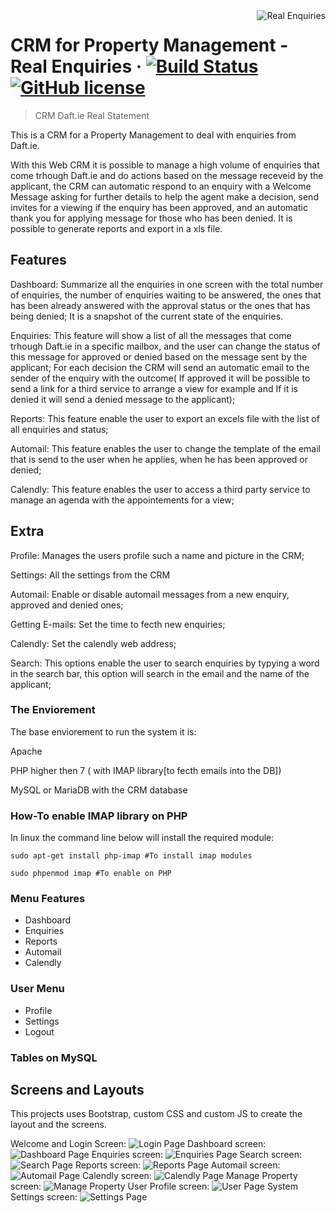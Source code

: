 <img src="https://github.com/codeitamarjr/CRM-Real-State/blob/master/assets/img/fav_logo_size.jpg?raw=true" alt="Real Enquiries" align="right">

# CRM for Property Management - Real Enquiries &middot; [![Build Status](https://img.shields.io/travis/npm/npm/latest.svg?style=flat-square)](https://travis-ci.org/npm/npm) [![GitHub license](https://img.shields.io/badge/license-MIT-blue.svg?style=flat-square)](https://github.com/your/your-project/blob/master/LICENSE)
> CRM Daft.ie Real Statement

This is a CRM for a Property Management to deal with enquiries from Daft.ie.

With this Web CRM it is possible to manage a high volume of enquiries that come trhough Daft.ie and do actions based on the message receveid by the applicant, the CRM can automatic respond to an enquiry with a Welcome Message asking for further details to help the agent make a decision, send invites for a viewing if the enquiry has been approved, and an automatic thank you for applying message for those who has been denied. It is possible to generate reports and export in a xls file.

## Features

Dashboard: Summarize all the enquiries in one screen with the total number of enquiries, the number of enquiries waiting to be answered, the ones that has been already answered with the approval status or the ones that has being denied; It is a snapshot of the current state of the enquiries.

Enquiries: This feature will show a list of all the messages that come trhough Daft.ie in a specific mailbox, and the user can change the status of this message for approved or denied based on the message sent by the applicant; For each decision the CRM will send an automatic email to the sender of the enquiry with the outcome( If approved it will be possible to send a link for a third service to arrange a view for example and If it is denied it will send a denied message to the applicant);

Reports: This feature enable the user to export an excels file with the list of all enquiries and status;

Automail: This feature enables the user to change the template of the email that is send to the user when he applies, when he has been approved or denied;

Calendly: This feature enables the user to access a third party service to manage an agenda with the appointements for a view;

## Extra

Profile: Manages the users profile such a name and picture in the CRM;

Settings: All the settings from the CRM

Automail: Enable or disable automail messages from a new enquiry, approved and denied ones;

Getting E-mails: Set the time to fecth new enquiries;

Calendly: Set the calendly web address;

Search: This options enable the user to search enquiries by typying a word in the search bar, this option will search in the email and the name of the applicant;

### The Enviorement

The base enviorement to run the system it is:

Apache

PHP higher then 7 ( with IMAP library[to fecth emails into the DB])

MySQL or MariaDB with the CRM database

### How-To enable IMAP library on PHP

In linux the command line below will install the required module:

```comand
sudo apt-get install php-imap #To install imap modules

sudo phpenmod imap #To enable on PHP
```

### Menu Features

- Dashboard
- Enquiries
- Reports
- Automail
- Calendly

### User Menu

- Profile
- Settings
- Logout

### Tables on MySQL

## Screens and Layouts

This projects uses Bootstrap, custom CSS and custom JS to create the layout and the screens.

Welcome and Login Screen:
![Login Page](https://github.com/codeitamarjr/CRM-Real-State/blob/master/assets/img/screens/wemcome-page.png?raw=true "Login Page")
Dashboard screen:
![Dashboard Page](https://github.com/codeitamarjr/CRM-Real-State/blob/master/assets/img/screens/dashboard-page.png?raw=true "Dashboard Page")
Enquiries screen:
![Enquiries Page](https://github.com/codeitamarjr/CRM-Real-State/blob/master/assets/img/screens/enquiries-page.png?raw=true "Enquiries Page")
Search screen:
![Search Page](https://github.com/codeitamarjr/CRM-Real-State/blob/master/assets/img/screens/search-screen.png?raw=true "Search Page")
Reports screen:
![Reports Page](https://github.com/codeitamarjr/CRM-Real-State/blob/master/assets/img/screens/reports-page.png?raw=true "Reports Page")
Automail screen:
![Automail Page](https://github.com/codeitamarjr/CRM-Real-State/blob/master/assets/img/screens/automail-page.png?raw=true "Automail Page")
Calendly screen:
![Calendly Page](https://github.com/codeitamarjr/CRM-Real-State/blob/master/assets/img/screens/calendly-page.png?raw=true "Calendly Page")
Manage Property screen:
![Manage Property](https://github.com/codeitamarjr/CRM-Real-State/blob/master/assets/img/screens/manage-property.png?raw=true "Manage Property")
User Profile screen:
![User Page](https://github.com/codeitamarjr/CRM-Real-State/blob/master/assets/img/screens/profile-page.png?raw=true "User Page")
System Settings screen:
![Settings Page](https://github.com/codeitamarjr/CRM-Real-State/blob/master/assets/img/screens/system-settings-page.png?raw=true "Settings Page")
